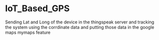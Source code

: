 # IoT_Based_GPS
 Sending Lat and Long of the device in the thingspeak server and tracking the system using the corrdinate data and putting those data in the google maps mymaps feature
